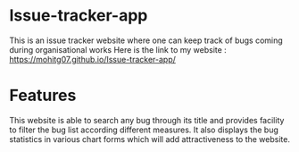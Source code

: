 # Issue-tracker-app
This is an issue tracker website where one can keep track of bugs coming during organisational works
Here is the link to my website : https://mohitg07.github.io/Issue-tracker-app/

# Features
This website is able to search any bug through its title and provides facility to filter the bug list according different measures. It also displays the bug statistics in various chart forms which will add attractiveness to the website.
